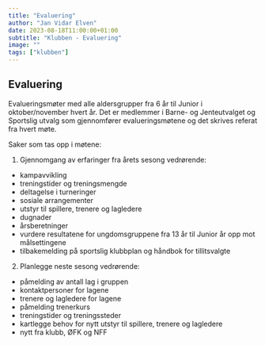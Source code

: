 ```yaml
---
title: "Evaluering"
author: "Jan Vidar Elven"
date: 2023-08-18T11:00:00+01:00
subtitle: "Klubben - Evaluering"
image: ""
tags: ["klubben"]
---
```


## Evaluering

Evalueringsmøter med alle aldersgrupper fra 6 år til Junior i oktober/november hvert år. Det er medlemmer i Barne- og Jenteutvalget og Sportslig utvalg som gjennomfører evalueringsmøtene og det skrives referat fra hvert møte.

Saker som tas opp i møtene:

1. Gjennomgang av erfaringer fra årets sesong vedrørende:
- kampavvikling
- treningstider og treningsmengde 
- deltagelse i turneringer
- sosiale arrangementer
- utstyr til spillere, trenere og lagledere
- dugnader
- årsberetninger
- vurdere resultatene for ungdomsgruppene fra 13 år til Junior år opp mot målsettingene
- tilbakemelding på sportslig klubbplan og håndbok for tillitsvalgte

2. Planlegge neste sesong vedrørende:
- påmelding av antall lag i gruppen
- kontaktpersoner for lagene 
- trenere og lagledere for lagene
- påmelding trenerkurs
- treningstider og treningssteder
- kartlegge behov for nytt utstyr til spillere, trenere og lagledere
- nytt fra klubb, ØFK og NFF
